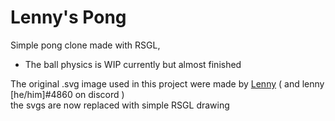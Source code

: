 # Lenny's Pong

Simple pong clone made with RSGL,

- The ball physics is WIP currently but almost finished

The original .svg image used in this project were made by [Lenny](https://github.com/rofle44-git) ( and lenny [he/him]#4860 on discord )\
the svgs are now replaced with simple RSGL drawing